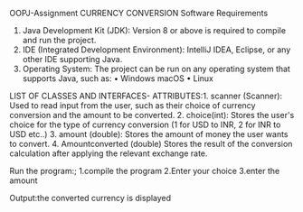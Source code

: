 OOPJ-Assignment
CURRENCY CONVERSION
Software Requirements
1. Java Development Kit (JDK): Version 8 or above is required to compile and run the project.
2. IDE (Integrated Development Environment):
IntelliJ IDEA, Eclipse, or any other IDE supporting Java.
3. Operating System: The project can be run on any operating system that supports
Java, such as:
• Windows
macOS
• Linux

LIST OF CLASSES AND INTERFACES-
ATTRIBUTES:1. scanner (Scanner): Used to read input from the user, such as their choice of currency conversion and the amount to be converted.
2. choice(int): Stores the user's choice for the type of currency conversion (1 for USD to INR, 2 for INR to USD etc..)
3. amount (double): Stores the amount of money the user wants to convert.
4. Amountconverted (double) Stores the result of the conversion calculation after applying the relevant exchange rate.

Run the program:;
1.compile the program
2.Enter your choice
3.enter the amount

Output:the converted currency is displayed
